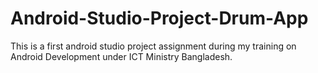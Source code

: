 # Android-Studio-Project-Drum-App
This is a first android studio project assignment during my training on Android Development under ICT Ministry Bangladesh. 
